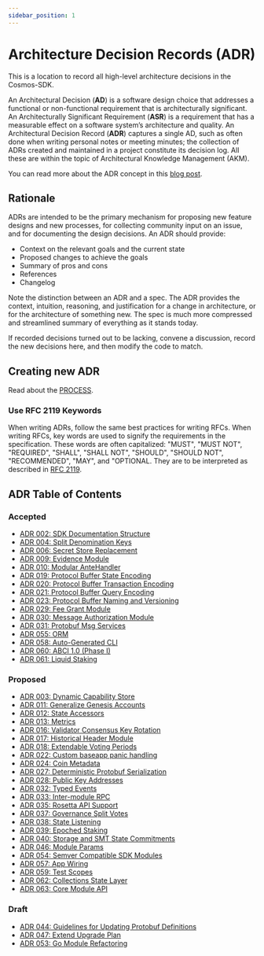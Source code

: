 ```yaml
---
sidebar_position: 1
---
```


# Architecture Decision Records (ADR)

This is a location to record all high-level architecture decisions in the Cosmos-SDK.

An Architectural Decision (**AD**) is a software design choice that addresses a functional or non-functional requirement that is architecturally significant.
An Architecturally Significant Requirement (**ASR**) is a requirement that has a measurable effect on a software system’s architecture and quality.
An Architectural Decision Record (**ADR**) captures a single AD, such as often done when writing personal notes or meeting minutes; the collection of ADRs created and maintained in a project constitute its decision log. All these are within the topic of Architectural Knowledge Management (AKM).

You can read more about the ADR concept in this [blog post](https://product.reverb.com/documenting-architecture-decisions-the-reverb-way-a3563bb24bd0#.78xhdix6t).

## Rationale

ADRs are intended to be the primary mechanism for proposing new feature designs and new processes, for collecting community input on an issue, and for documenting the design decisions.
An ADR should provide:

* Context on the relevant goals and the current state
* Proposed changes to achieve the goals
* Summary of pros and cons
* References
* Changelog

Note the distinction between an ADR and a spec. The ADR provides the context, intuition, reasoning, and
justification for a change in architecture, or for the architecture of something
new. The spec is much more compressed and streamlined summary of everything as
it stands today.

If recorded decisions turned out to be lacking, convene a discussion, record the new decisions here, and then modify the code to match.

## Creating new ADR

Read about the [PROCESS](./PROCESS.md).

### Use RFC 2119 Keywords

When writing ADRs, follow the same best practices for writing RFCs. When writing RFCs, key words are used to signify the requirements in the specification. These words are often capitalized: "MUST", "MUST NOT", "REQUIRED", "SHALL", "SHALL NOT", "SHOULD", "SHOULD NOT", "RECOMMENDED", "MAY", and "OPTIONAL. They are to be interpreted as described in [RFC 2119](https://datatracker.ietf.org/doc/html/rfc2119).

## ADR Table of Contents

### Accepted

* [ADR 002: SDK Documentation Structure](./adr-002-docs-structure.md)
* [ADR 004: Split Denomination Keys](./adr-004-split-denomination-keys.md)
* [ADR 006: Secret Store Replacement](./adr-006-secret-store-replacement.md)
* [ADR 009: Evidence Module](./adr-009-evidence-module.md)
* [ADR 010: Modular AnteHandler](./adr-010-modular-antehandler.md)
* [ADR 019: Protocol Buffer State Encoding](./adr-019-protobuf-state-encoding.md)
* [ADR 020: Protocol Buffer Transaction Encoding](./adr-020-protobuf-transaction-encoding.md)
* [ADR 021: Protocol Buffer Query Encoding](./adr-021-protobuf-query-encoding.md)
* [ADR 023: Protocol Buffer Naming and Versioning](./adr-023-protobuf-naming.md)
* [ADR 029: Fee Grant Module](./adr-029-fee-grant-module.md)
* [ADR 030: Message Authorization Module](./adr-030-authz-module.md)
* [ADR 031: Protobuf Msg Services](./adr-031-msg-service.md)
* [ADR 055: ORM](./adr-055-orm.md)
* [ADR 058: Auto-Generated CLI](./adr-058-auto-generated-cli.md)
* [ADR 060: ABCI 1.0 (Phase I)](adr-060-abci-1.0.md)
* [ADR 061: Liquid Staking](./adr-061-liquid-staking.md)

### Proposed

* [ADR 003: Dynamic Capability Store](./adr-003-dynamic-capability-store.md)
* [ADR 011: Generalize Genesis Accounts](./adr-011-generalize-genesis-accounts.md)
* [ADR 012: State Accessors](./adr-012-state-accessors.md)
* [ADR 013: Metrics](./adr-013-metrics.md)
* [ADR 016: Validator Consensus Key Rotation](./adr-016-validator-consensus-key-rotation.md)
* [ADR 017: Historical Header Module](./adr-017-historical-header-module.md)
* [ADR 018: Extendable Voting Periods](./adr-018-extendable-voting-period.md)
* [ADR 022: Custom baseapp panic handling](./adr-022-custom-panic-handling.md)
* [ADR 024: Coin Metadata](./adr-024-coin-metadata.md)
* [ADR 027: Deterministic Protobuf Serialization](./adr-027-deterministic-protobuf-serialization.md)
* [ADR 028: Public Key Addresses](./adr-028-public-key-addresses.md)
* [ADR 032: Typed Events](./adr-032-typed-events.md)
* [ADR 033: Inter-module RPC](./adr-033-protobuf-inter-module-comm.md)
* [ADR 035: Rosetta API Support](./adr-035-rosetta-api-support.md)
* [ADR 037: Governance Split Votes](./adr-037-gov-split-vote.md)
* [ADR 038: State Listening](./adr-038-state-listening.md)
* [ADR 039: Epoched Staking](./adr-039-epoched-staking.md)
* [ADR 040: Storage and SMT State Commitments](./adr-040-storage-and-smt-state-commitments.md)
* [ADR 046: Module Params](./adr-046-module-params.md)
* [ADR 054: Semver Compatible SDK Modules](./adr-054-semver-compatible-modules.md)
* [ADR 057: App Wiring](./adr-057-app-wiring.md)
* [ADR 059: Test Scopes](./adr-059-test-scopes.md)
* [ADR 062: Collections State Layer](./adr-062-collections-state-layer.md)
* [ADR 063: Core Module API](./adr-063-core-module-api.md)

### Draft

* [ADR 044: Guidelines for Updating Protobuf Definitions](./adr-044-protobuf-updates-guidelines.md)
* [ADR 047: Extend Upgrade Plan](./adr-047-extend-upgrade-plan.md)
* [ADR 053: Go Module Refactoring](./adr-053-go-module-refactoring.md)
